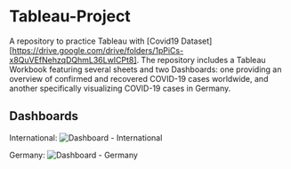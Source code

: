 # Tableau-Project
A repository to practice Tableau with [Covid19 Dataset][https://drive.google.com/drive/folders/1pPiCs-x8QuVEfNehzqDQhmL36LwICPt8].
The repository includes a Tableau Workbook featuring several sheets and two Dashboards: one providing an overview of confirmed and recovered COVID-19 cases worldwide, and another specifically visualizing COVID-19 cases in Germany.

## Dashboards
International:
![Dashboard - International](https://drive.google.com/uc?export=view&id=1VVju191Hrr7yd5U0xrkrvRn_ifo3MFw-)

Germany:
![Dashboard - Germany](https://drive.google.com/uc?export=view&id=19TFACxozV0W5xwJOnaGXBxHJ_L54tlYj)
